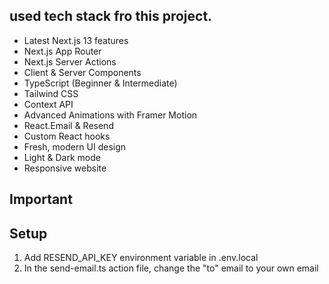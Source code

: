 ## used tech stack fro this project.

- Latest Next.js 13 features
- Next.js App Router
- Next.js Server Actions
- Client & Server Components
- TypeScript (Beginner & Intermediate)
- Tailwind CSS
- Context API
- Advanced Animations with Framer Motion
- React.Email & Resend
- Custom React hooks
- Fresh, modern UI design
- Light & Dark mode
- Responsive website

## Important
## Setup

1. Add RESEND_API_KEY environment variable in .env.local
2. In the send-email.ts action file, change the "to" email to your own email
